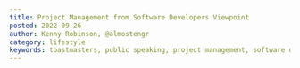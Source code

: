 ```yaml
---
title: Project Management from Software Developers Viewpoint
posted: 2022-09-26
author: Kenny Robinson, @almostengr
category: lifestyle
keywords: toastmasters, public speaking, project management, software development
---
```


